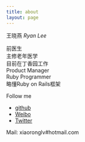 ```yaml
---
title: about
layout: page
---
```



王晓燕  *Ryan Lee*  


前医生  
主修老年医学  
目前在丁香园工作  
Product Manager   
Ruby Programmer   
略懂Ruby on Rails框架  


Follow me

* [github](https://github.com/xiaoronglv) 
* [Weibo](http://weibo.com/xiaoronglv/)
* [Twitter](http://twitter.com/xiaoronglv/)

Mail: xiaoronglv#hotmail.com
